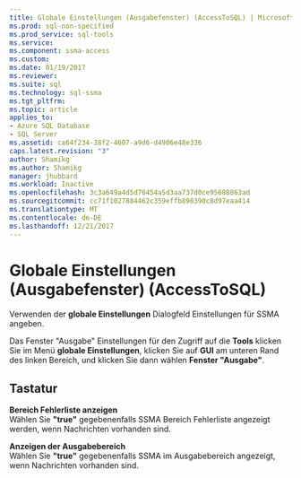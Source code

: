 ```yaml
---
title: Globale Einstellungen (Ausgabefenster) (AccessToSQL) | Microsoft Docs
ms.prod: sql-non-specified
ms.prod_service: sql-tools
ms.service: 
ms.component: ssma-access
ms.custom: 
ms.date: 01/19/2017
ms.reviewer: 
ms.suite: sql
ms.technology: sql-ssma
ms.tgt_pltfrm: 
ms.topic: article
applies_to:
- Azure SQL Database
- SQL Server
ms.assetid: ca64f234-38f2-4607-a9d6-d4906e48e336
caps.latest.revision: "3"
author: Shamikg
ms.author: Shamikg
manager: jhubbard
ms.workload: Inactive
ms.openlocfilehash: 3c3a649a4d5d70454a5d3aa737d0ce95608863ad
ms.sourcegitcommit: cc71f1027884462c359effb898390c8d97eaa414
ms.translationtype: MT
ms.contentlocale: de-DE
ms.lasthandoff: 12/21/2017
---
```

# <a name="global-settings-output-window-accesstosql"></a>Globale Einstellungen (Ausgabefenster) (AccessToSQL)
Verwenden der **globale Einstellungen** Dialogfeld Einstellungen für SSMA angeben.  
  
Das Fenster "Ausgabe" Einstellungen für den Zugriff auf die **Tools** klicken Sie im Menü **globale Einstellungen**, klicken Sie auf **GUI** am unteren Rand des linken Bereich, und klicken Sie dann wählen **Fenster "Ausgabe"**.  
  
## <a name="options"></a>Tastatur  
**Bereich Fehlerliste anzeigen**  
Wählen Sie **"true"** gegebenenfalls SSMA Bereich Fehlerliste angezeigt werden, wenn Nachrichten vorhanden sind.  
  
**Anzeigen der Ausgabebereich**  
Wählen Sie **"true"** gegebenenfalls SSMA im Ausgabebereich angezeigt, wenn Nachrichten vorhanden sind.  
  
